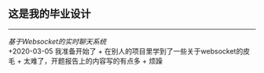 ## 这是我的毕业设计
---
*基于Websocket的实时聊天系统*            
+2020-03-05 我准备开始了
	+ 在别人的项目里学到了一些关于websocket的皮毛
	+ 太难了，开题报告上的内容写的有点多
	+ 烦躁